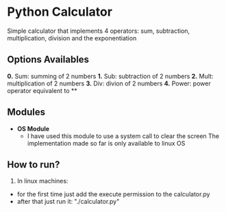 # Python Calculator
Simple calculator that implements 4 operators: sum, subtraction, multiplication, division and the exponentiation

## Options Availables
**0.** Sum: summing of 2 numbers
**1.** Sub: subtraction of 2 numbers
**2.** Mult: multiplication of 2 numbers
**3.** Div: divion of 2 numbers
**4.** Power: power operator equivalent to **

## Modules
- **OS Module**
  - I have used this module to use a system call to clear the screen
  The implementation made so far is only available to linux OS

## How to run?
1. In linux machines:
  - for the first time just add the execute permission to the calculator.py
  - after that just run it: "./calculator.py"
